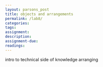 ```yaml
---  
layout: parsons_post  
title: objects and arrangements
permalink: /lab8/  
categories:   
tags:  
assignment: 
description: 
assignment-due: 
readings: 
---  
```


intro to technical side of knowledge arranging